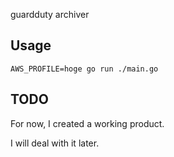 guardduty archiver

## Usage

```
AWS_PROFILE=hoge go run ./main.go
```


## TODO

For now, I created a working product.

I will deal with it later.

